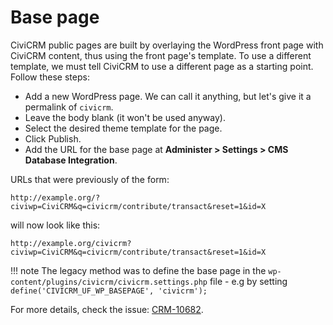 # Base page

CiviCRM public pages are built by overlaying the WordPress front page with CiviCRM content, thus using the front page's template. To use a different template, we must tell CiviCRM to use a different page as a starting point. Follow these steps:

* Add a new WordPress page. We can call it anything, but let's give it a permalink of `civicrm`.
* Leave the body blank (it won't be used anyway).
* Select the desired theme template for the page.
* Click Publish.
* Add the URL for the base page at **Administer > Settings > CMS Database Integration**.

URLs that were previously of the form:

```
http://example.org/?civiwp=CiviCRM&q=civicrm/contribute/transact&reset=1&id=X
```

will now look like this:

```
http://example.org/civicrm?civiwp=CiviCRM&q=civicrm/contribute/transact&reset=1&id=X
```

!!! note
    The legacy method was to define the base page in the `wp-content/plugins/civicrm/civicrm.settings.php` file - e.g by setting `define('CIVICRM_UF_WP_BASEPAGE', 'civicrm');`

For more details, check the issue: [CRM-10682](http://issues.civicrm.org/jira/browse/CRM-10682).
